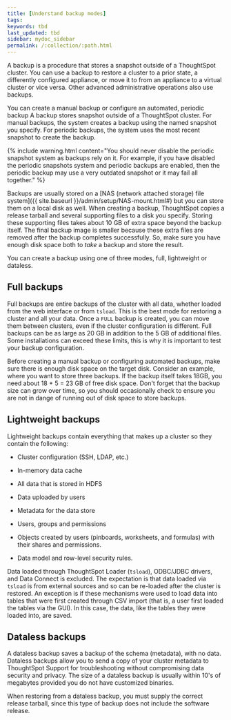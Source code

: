 ```yaml
---
title: [Understand backup modes]
tags:
keywords: tbd
last_updated: tbd
sidebar: mydoc_sidebar
permalink: /:collection/:path.html
---
```


A backup is a procedure that stores a snapshot outside of a ThoughtSpot cluster. You can use a backup to restore a cluster to a prior state, a differently configured appliance, or move it to from an appliance to a virtual cluster or vice versa. Other advanced administrative operations also use backups.

You can create a manual backup or configure an automated, periodic backup A backup stores snapshot outside of a ThoughtSpot cluster. For manual backups, the system creates a backup using the named snapshot you specify. For periodic backups, the system uses the most recent snapshot to create the backup.

{% include warning.html content="You should never disable the periodic snapshot system as backups rely on it. For example, if you have disabled the periodic snapshots system and periodic backups are enabled, then the periodic backup may use a very outdated snapshot or it may fail all together." %}

Backups are usually stored on a [NAS (network attached storage) file system]({{ site.baseurl }}/admin/setup/NAS-mount.html#) but you can store them on a local disk as well. When creating a backup, ThoughtSpot copies a release tarball and several supporting files to a disk you specify. Storing these supporting files takes about 10 GB of extra space beyond the backup itself. The final backup image is smaller because these extra files are removed after the backup completes successfully. So, make sure you have enough disk space both to _take_ a backup and store the result.

You can create a backup using one of three modes, full, lightweight or dataless.

## Full backups

Full backups are entire backups of the cluster with all data, whether loaded from the web interface or from `tsload`. This is the best mode for restoring a cluster and all your data. Once a `FULL` backup is created, you can move them between clusters, even if the cluster configuration is different. Full backups can be as large as 20 GB in addition to the 5 GB of additional files. Some installations can exceed these limits, this is why it is important to test your backup configuration.

Before creating a manual backup or configuring automated backups, make sure there is enough disk space on the target disk. Consider an example, where you want to store three backups. If the backup itself takes 18GB, you need about 18 + 5 = 23 GB of free disk space. Don't forget that the backup size can grow over time, so you should occasionally check to ensure you are not in dange of running out of disk space to store backups.

## Lightweight backups

Lightweight backups contain everything that makes up a cluster so they contain the following:

-   Cluster configuration (SSH, LDAP, etc.)

-   In-memory data cache

-   All data that is stored in HDFS

-   Data uploaded by users

-   Metadata for the data store

-   Users, groups and permissions

-   Objects created by users (pinboards, worksheets, and formulas) with their shares and permissions.

-   Data model and row-level security rules.


Data loaded through ThoughtSpot Loader (`tsload`), ODBC/JDBC drivers, and Data
Connect is excluded. The expectation is that data loaded via `tsload` is from
external sources and so can be re-loaded after the cluster is restored. An
exception is if these mechanisms were used to load data into tables that were
first created through CSV import (that is, a user first loaded the tables via
the GUI). In this case, the data, like the tables they were loaded into, are
saved.

## Dataless backups

A dataless backup saves a backup of the schema (metadata), with no data.
Dataless backups allow you to send a copy of your cluster metadata to
ThoughtSpot Support for troubleshooting without compromising data security and
privacy. The size of a dataless backup is usually within 10's of megabytes
provided you do not have customized binaries.

When restoring from a dataless backup, you must supply the correct release
tarball, since this type of backup does not include the software release. 
